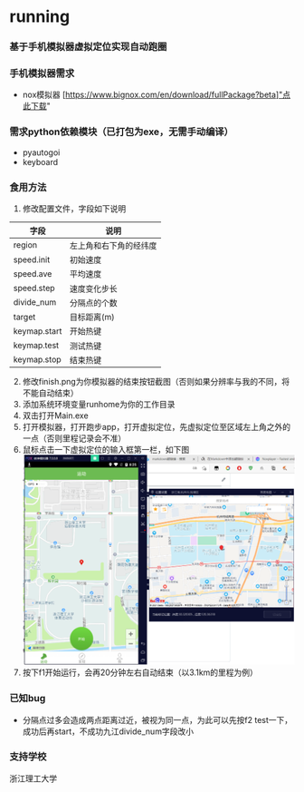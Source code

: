 # running
### 基于手机模拟器虚拟定位实现自动跑圈
### 手机模拟器需求
- nox模拟器 [https://www.bignox.com/en/download/fullPackage?beta]"点此下载"
### 需求python依赖模块（已打包为exe，无需手动编译）
- pyautogoi
- keyboard
### 食用方法
1. 修改配置文件，字段如下说明

|  字段   | 说明  |
|  ----  | ----  |
| region  | 左上角和右下角的经纬度 |
| speed.init  | 初始速度 |
| speed.ave  | 平均速度 |
| speed.step  | 速度变化步长 |
| divide_num  | 分隔点的个数 |
| target  | 目标距离(m) |
| keymap.start  | 开始热键 |
| keymap.test  | 测试热键 |
| keymap.stop  | 结束热键 |

2. 修改finish.png为你模拟器的结束按钮截图（否则如果分辨率与我的不同，将不能自动结束）
3. 添加系统环境变量runhome为你的工作目录
4. 双击打开Main.exe
5. 打开模拟器，打开跑步app，打开虚拟定位，先虚拟定位至区域左上角之外的一点（否则里程记录会不准）
6. 鼠标点击一下虚拟定位的输入框第一栏，如下图
![image](1.png)
7. 按下f1开始运行，会再20分钟左右自动结束（以3.1km的里程为例）
### 已知bug
- 分隔点过多会造成两点距离过近，被视为同一点，为此可以先按f2 test一下，成功后再start，不成功九江divide_num字段改小
### 支持学校
浙江理工大学
